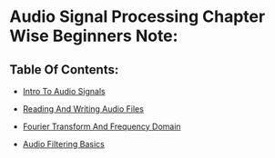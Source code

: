 # Audio Signal Processing Chapter Wise Beginners Note:

## Table Of Contents:

- [Intro To Audio Signals](./Intro%20To%20Audio%20Signals.ipynb)

- [Reading And Writing Audio Files](./Reading%20And%20Writing%20Audio%20Files.ipynb)

- [Fourier Transform And Frequency Domain](./Fourier%20Transform%20And%20Frequency%20Domain.ipynb)

- [Audio Filtering Basics](./Audio%20Filtering%20Basics.ipynb)
